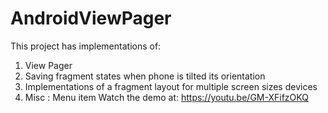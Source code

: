 # AndroidViewPager
This project has implementations of: 
1. View Pager 
2. Saving fragment states when phone is tilted its orientation
3. Implementations of a fragment layout for multiple screen sizes devices
4. Misc : Menu item
Watch the demo at: https://youtu.be/GM-XFifzOKQ
